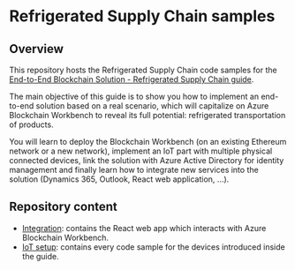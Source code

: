 # Refrigerated Supply Chain samples

## Overview 

This repository hosts the Refrigerated Supply Chain code samples for the [End-to-End Blockchain Solution - Refrigerated Supply Chain guide](./End-to-End%20Blockchain%20Solution%20-%20Refrigered%20Supply%20Chain%20Sample.pdf).

The main objective of this guide is to show you how to implement an end-to-end solution based on a real scenario, which will capitalize on Azure Blockchain Workbench to reveal its full potential: refrigerated transportation of products. 

You will learn to deploy the Blockchain Workbench (on an existing Ethereum network or a new network), implement an IoT part with multiple physical connected devices, link the solution with Azure Active Directory for identity management and finally learn how to integrate new services into the solution (Dynamics 365, Outlook, React web application, ...).

## Repository content

- [Integration](./Integration): contains the React web app which interacts with Azure Blockchain Workbench. 
- [IoT setup](./IoT%20setup): contains every code sample for the devices introduced inside the guide.